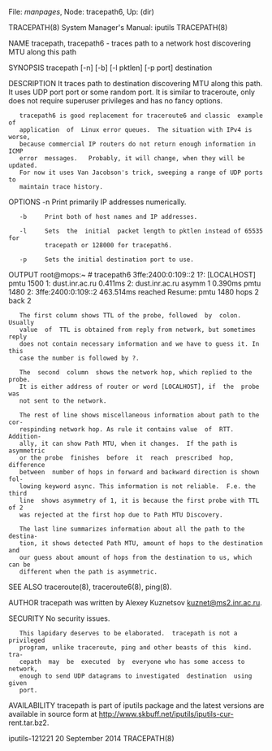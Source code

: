 File: *manpages*,  Node: tracepath6,  Up: (dir)

TRACEPATH(8)           System Manager's Manual: iputils           TRACEPATH(8)



NAME
       tracepath,  tracepath6  - traces path to a network host discovering MTU
       along this path

SYNOPSIS
       tracepath [-n] [-b] [-l pktlen] [-p port] destination


DESCRIPTION
       It traces path to destination discovering MTU along this path.  It uses
       UDP  port  port or some random port.  It is similar to traceroute, only
       does not require superuser privileges and has no fancy options.

       tracepath6 is good replacement for traceroute6 and classic  example  of
       application  of  Linux error queues.  The situation with IPv4 is worse,
       because commercial IP routers do not return enough information in  ICMP
       error  messages.   Probably, it will change, when they will be updated.
       For now it uses Van Jacobson's trick, sweeping a range of UDP ports  to
       maintain trace history.

OPTIONS
       -n     Print primarily IP addresses numerically.

       -b     Print both of host names and IP addresses.

       -l     Sets  the  initial  packet length to pktlen instead of 65535 for
              tracepath or 128000 for tracepath6.

       -p     Sets the initial destination port to use.

OUTPUT
       root@mops:~ # tracepath6 3ffe:2400:0:109::2
        1?: [LOCALHOST]                              pmtu 1500
        1:  dust.inr.ac.ru                   0.411ms
        2:  dust.inr.ac.ru        asymm  1   0.390ms pmtu 1480
        2:  3ffe:2400:0:109::2               463.514ms reached
            Resume: pmtu 1480 hops 2 back 2

       The first column shows TTL of the probe, followed  by  colon.   Usually
       value  of  TTL is obtained from reply from network, but sometimes reply
       does not contain necessary information and we have to guess it. In this
       case the number is followed by ?.

       The  second  column  shows the network hop, which replied to the probe.
       It is either address of router or word [LOCALHOST], if  the  probe  was
       not sent to the network.

       The rest of line shows miscellaneous information about path to the cor-
       respinding network hop. As rule it contains value  of  RTT.   Addition-
       ally, it can show Path MTU, when it changes.  If the path is asymmetric
       or the probe  finishes  before  it  reach  prescribed  hop,  difference
       between  number of hops in forward and backward direction is shown fol-
       lowing keyword async. This information is not reliable.  F.e. the third
       line  shows asymmetry of 1, it is because the first probe with TTL of 2
       was rejected at the first hop due to Path MTU Discovery.

       The last line summarizes information about all the path to the destina-
       tion, it shows detected Path MTU, amount of hops to the destination and
       our guess about amount of hops from the destination to us, which can be
       different when the path is asymmetric.

SEE ALSO
       traceroute(8), traceroute6(8), ping(8).

AUTHOR
       tracepath was written by Alexey Kuznetsov <kuznet@ms2.inr.ac.ru>.

SECURITY
       No security issues.

       This lapidary deserves to be elaborated.  tracepath is not a privileged
       program, unlike traceroute, ping and other beasts of this  kind.   tra-
       cepath  may  be  executed  by  everyone who has some access to network,
       enough to send UDP datagrams to investigated  destination  using  given
       port.

AVAILABILITY
       tracepath  is  part  of  iputils  package  and  the latest versions are
       available in source form at  http://www.skbuff.net/iputils/iputils-cur-
       rent.tar.bz2.



iputils-121221                 20 September 2014                  TRACEPATH(8)
